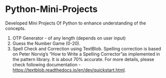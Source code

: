 # Python-Mini-Projects
Developed Mini Projects Of Python to enhance understanding of the concepts.

  1. OTP Generator -  of any length (depends on user input)
  2. Guess the Number Game (0-20).
  3. Spell Check and Correction using TextBlob.
     Spelling correction is based on Peter Norvig’s “How to Write a Spelling Corrector”as implemented in the pattern library. It is about 70% accurate. For more details, please check following documentation - https://textblob.readthedocs.io/en/dev/quickstart.html.
